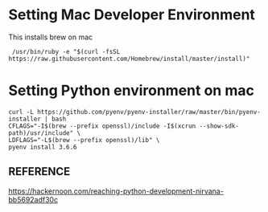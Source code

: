 # Setting Mac Developer Environment
  This installs brew on mac
  
     /usr/bin/ruby -e "$(curl -fsSL https://raw.githubusercontent.com/Homebrew/install/master/install)"
     
# Setting Python environment on mac
    curl -L https://github.com/pyenv/pyenv-installer/raw/master/bin/pyenv-installer | bash
    CFLAGS="-I$(brew --prefix openssl)/include -I$(xcrun --show-sdk-path)/usr/include" \
    LDFLAGS="-L$(brew --prefix openssl)/lib" \
    pyenv install 3.6.6
    
    
## REFERENCE
  https://hackernoon.com/reaching-python-development-nirvana-bb5692adf30c
